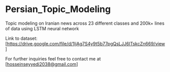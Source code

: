 # Persian_Topic_Modeling
Topic modeling on Iranian news across 23 different classes and 200k+ lines of data using LSTM neural network

Link to dataset: [https://drive.google.com/file/d/1ljAg7S4y9t5b77pgQsLJJ6ITskcZn669/view]

For further inquiries feel free to contact me at [hosseinseyyedi2038@gmail.com]
